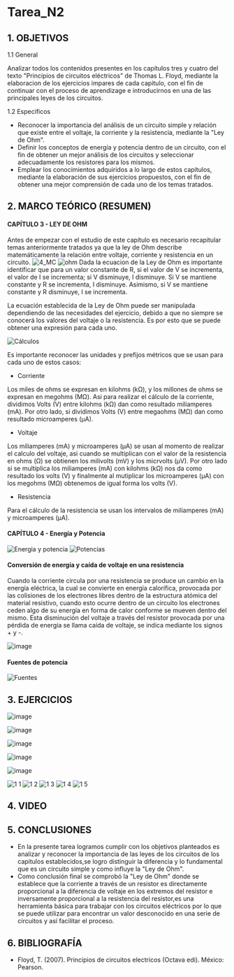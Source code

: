 # Tarea_N2
## 1. OBJETIVOS

   1.1 General
    
Analizar todos los contenidos presentes en los capítulos tres y cuatro del texto "Principios de circuitos eléctricos" de Thomas L. Floyd, mediante la elaboracion de los ejercicios impares de cada capitulo, con el fin de continuar con el proceso de aprendizage e introducirnos en una de las principales leyes de los circuitos.

   1.2 Especificos

* Reconocer la importancia del análisis de un circuito simple y relación que existe entre el voltaje, la corriente y la resistencia, mediante la "Ley de Ohm".
* Definir los conceptos de energía y potencia dentro de un circuito, con el fin de obtener un mejor análisis de los circuitos y seleccionar adecuadamente los resistores para los mismos.
* Emplear los conocimientos adquiridos a lo largo de estos capítulos, mediante la elaboración de sus ejercicios propuestos, con el fin de obtener una mejor comprensión de cada uno de los temas tratados.

## 2. MARCO TEÓRICO (RESUMEN)
#### CAPÍTULO 3 - LEY DE OHM
Antes de empezar con el estudio de este capítulo es necesario recapitular temas anteriormente tratados ya que la ley de Ohm describe matemáticamente la relación entre voltaje, corriente y resistencia en un circuito. 
![4_MC](https://user-images.githubusercontent.com/93666408/140944564-f14ee70b-7987-4f70-ab31-3ba2dfa752d5.jpeg)
![ohm](https://user-images.githubusercontent.com/93681159/141723712-80a1f328-2347-4696-b0da-da0f7b48ff51.jpeg)
Dada la ecuacion de la Ley de Ohm es importante identificar que para un valor constante de R, si el valor de V se incrementa, el valor de I se incrementa; si V disminuye, I disminuye. Si V se mantiene constante y R se incrementa, I disminuye. Asimismo, si V se mantiene constante y R disminuye, I se incrementa.

La ecuación establecida de la Ley de Ohm puede ser manipulada dependiendo de las necesidades del ejercicio, debido a que no siempre se conocerá los valores del voltaje o la resistencia. Es por esto que se puede obtener una expresión para cada uno. 

![Cálculos](https://user-images.githubusercontent.com/93681159/141815108-1eb55eee-c582-4673-adf3-52b860297c11.jpeg)

Es importante reconocer las unidades y prefijos métricos que se usan para cada uno de estos casos:
* Corriente

Los miles de ohms se expresan en kilohms (kΩ), y los millones de ohms se expresan en megohms (MΩ). Asi para realizar el cálculo de la corriente, dividimos Volts (V) entre kilohms (kΩ) dan como resultado miliamperes (mA). Por otro lado, si dividimos Volts (V) entre megaohms (MΩ) dan como resultado microamperes (μA).

* Voltaje

Los miliamperes (mA) y microamperes (μA) se usan al momento de realizar el calculo del voltaje, asi cuando se multiplican con el valor de la resistencia en ohms (Ω) se obtienen los milivolts (mV) y los micrvolts (μV). Por otro lado si se multiplica los miliamperes (mA) con kilohms (kΩ) nos da como resultado los volts (V) y finalmente al mutiplicar los microamperes (μA) con los megohms (MΩ) obtenemos de igual forma los volts (V).

* Resistencia

Para el cálculo de la resistencia se usan los intervalos de miliamperes (mA) y microamperes (μA).

#### CAPÍTULO 4 - Energía y Potencia
![Energia y potencia](https://user-images.githubusercontent.com/93681159/142125274-672418e5-64b3-4b83-a693-8e0364fd1678.jpg)
![Potencias](https://user-images.githubusercontent.com/93681159/142136338-618023f9-f82e-44b3-9c7b-ead39f0345e3.jpeg)
####  Conversión de energía y caída de voltaje en una resistencia
Cuando la corriente circula por una resistencia se produce un cambio en la energía eléctrica, la cual se convierte en energía calorífica, provocada por las colisiones de los electrones libres dentro de la estructura atómica del material resistivo, cuando esto ocurre dentro de un circuito los electrones ceden algo de su energía en forma de calor conforme se mueven dentro del mismo. Esta disminución del voltaje a través del resistor provocada por una pérdida de energía se llama
caída de voltaje, se indica mediante los signos + y  -.

![image](https://user-images.githubusercontent.com/93681159/142206336-5f3aa3b0-6fba-4e7d-9685-88741e19401d.png)

#### Fuentes de potencia

![Fuentes](https://user-images.githubusercontent.com/93681159/142214315-0f004ee3-0ae8-4c1d-b0a1-b4fe03f07461.jpeg)

## 3. EJERCICIOS
![image](https://user-images.githubusercontent.com/116779906/202298603-a55b0726-44d9-430a-b9ff-bfb1fb8d60e4.png)

![image](https://user-images.githubusercontent.com/116779906/202298684-b5310e24-f73a-4401-ba98-7d1a52958e8c.png)

![image](https://user-images.githubusercontent.com/116779906/202298721-50ae9157-0d96-48ec-bf5e-7ad51f7c520c.png)

![image](https://user-images.githubusercontent.com/116779906/202298768-ac075a0f-7305-4d7f-91cb-21fb14bda44b.png)

![image](https://user-images.githubusercontent.com/116779906/202298819-6a4c22f0-0dd2-4c9b-81d8-1be544968a9a.png)

![1 1](https://user-images.githubusercontent.com/93666408/142358359-e35344c0-cd28-415e-ac48-3f70929238fa.PNG)
![1 2](https://user-images.githubusercontent.com/93666408/142358371-380e24d7-819b-465b-b3b0-6f43685b7963.PNG)
![1 3](https://user-images.githubusercontent.com/93666408/142358392-ff16b1c9-c249-4c1b-9401-94012cac16e9.PNG)
![1 4](https://user-images.githubusercontent.com/93666408/142358411-e8b6fe05-be39-42ad-b474-17d0a758e52e.PNG)
![1 5](https://user-images.githubusercontent.com/93666408/142358422-59e7fe5c-aaf8-4f67-bfc2-de8810124355.PNG)


## 4. VIDEO



## 5. CONCLUSIONES
* En la presente tarea logramos cumplir con los objetivos planteados  es analizar y reconocer la importancia de las leyes de los circuitos de los capitulos establecidos,se logro distinguir  la diferencia y lo fundamental que es un circuito simple y como influye la "Ley de Ohm".
*  Como conclusión final se comprobó la "Ley de Ohm" donde se establece que la corriente a través de un resistor es directamente proporcional a la diferencia de voltaje en los extremos del resistor e inversamente proporcional a la resistencia del resistor,es una herramienta básica para trabajar con los circuitos eléctricos por lo que se puede utilizar para encontrar un valor desconocido en una serie de circuitos y así facilitar el proceso.  
## 6. BIBLIOGRAFÍA

* Floyd, T. (2007). Principios de circuitos electricos (Octava edi). México: Pearson.
